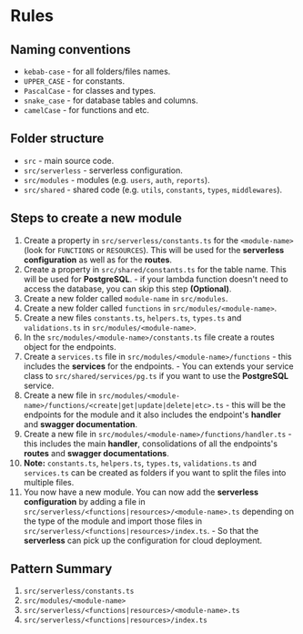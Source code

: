# Rules

## Naming conventions

- `kebab-case` - for all folders/files names.
- `UPPER_CASE` - for constants.
- `PascalCase` - for classes and types.
- `snake_case` - for database tables and columns.
- `camelCase` - for functions and etc.

## Folder structure

- `src` - main source code.
- `src/serverless` - serverless configuration.
- `src/modules` - modules (e.g. `users`, `auth`, `reports`).
- `src/shared` - shared code (e.g. `utils`, `constants`, `types`, `middlewares`).

## Steps to create a new module

1. Create a property in `src/serverless/constants.ts` for the `<module-name>` (look for `FUNCTIONS` or `RESOURCES`). This will be used for the **serverless configuration** as well as for the **routes**.
2. Create a property in `src/shared/constants.ts` for the table name. This will be used for **PostgreSQL**. - if your lambda function doesn't need to access the database, you can skip this step **(Optional)**.
3. Create a new folder called `module-name` in `src/modules`.
4. Create a new folder called `functions` in `src/modules/<module-name>`.
5. Create a new files `constants.ts`, `helpers.ts`, `types.ts` and `validations.ts` in `src/modules/<module-name>`.
6. In the `src/modules/<module-name>/constants.ts` file create a routes object for the endpoints.
7. Create a `services.ts` file in `src/modules/<module-name>/functions` - this includes the **services** for the endpoints. - You can extends your service class to `src/shared/services/pg.ts` if you want to use the **PostgreSQL** service.
8. Create a new file in `src/modules/<module-name>/functions/<create|get|update|delete|etc>.ts` - this will be the endpoints for the module and it also includes the endpoint's **handler** and **swagger documentation**.
9. Create a new file in `src/modules/<module-name>/functions/handler.ts` - this includes the main **handler**, consolidations of all the endpoints's **routes** and **swagger documentations**.
10. **Note:** `constants.ts`, `helpers.ts`, `types.ts`, `validations.ts` and `services.ts` can be created as folders if you want to split the files into multiple files.
11. You now have a new module. You can now add the **serverless configuration** by adding a file in `src/serverless/<functions|resources>/<module-name>.ts` depending on the type of the module and import those files in `src/serverless/<functions|resources>/index.ts`. - So that the **serverless** can pick up the configuration for cloud deployment.

## Pattern Summary

1. `src/serverless/constants.ts`
2. `src/modules/<module-name>`
3. `src/serverless/<functions|resources>/<module-name>.ts`
4. `src/serverless/<functions|resources>/index.ts`
